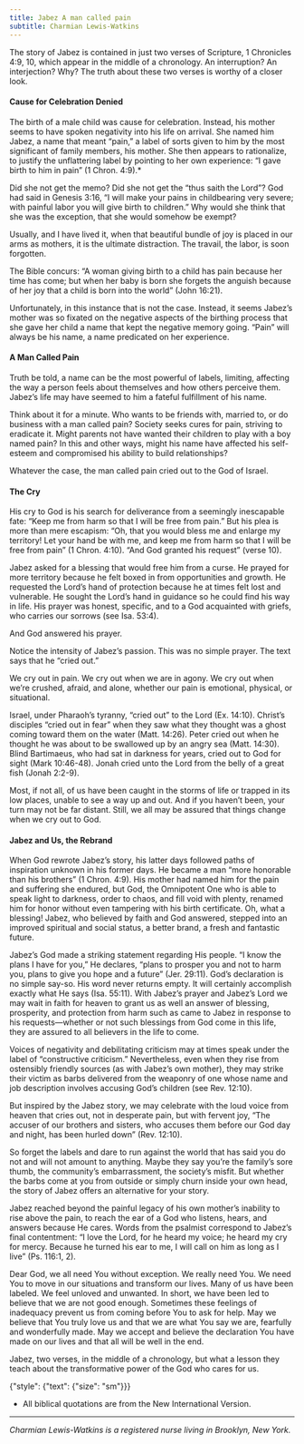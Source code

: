 ```yaml
---
title: Jabez A man called pain
subtitle: Charmian Lewis-Watkins
---
```


The story of Jabez is contained in just two verses of Scripture, 1 Chronicles 4:9, 10, which appear in the middle of a chronology. An interruption? An interjection? Why? The truth about these two verses is worthy of a closer look.

#### Cause for Celebration Denied

The birth of a male child was cause for celebration. Instead, his mother seems to have spoken negativity into his life on arrival. She named him Jabez, a name that meant “pain,” a label of sorts given to him by the most significant of family members, his mother. She then appears to rationalize, to justify the unflattering label by pointing to her own experience: “I gave birth to him in pain” (1 Chron. 4:9).*

Did she not get the memo? Did she not get the “thus saith the Lord”? God had said in Genesis 3:16, “I will make your pains in childbearing very severe; with painful labor you will give birth to children.” Why would she think that she was the exception, that she would somehow be exempt?

Usually, and I have lived it, when that beautiful bundle of joy is placed in our arms as mothers, it is the ultimate distraction. The travail, the labor, is soon forgotten.

The Bible concurs: “A woman giving birth to a child has pain because her time has come; but when her baby is born she forgets the anguish because of her joy that a child is born into the world” (John 16:21). 

Unfortunately, in this instance that is not the case. Instead, it seems Jabez’s mother was so fixated on the negative aspects of the birthing process that she gave her child a name that kept the negative memory going. “Pain” will always be his name, a name predicated on her experience.

#### A Man Called Pain

Truth be told, a name can be the most powerful of labels, limiting, affecting the way a person feels about themselves and how others perceive them. Jabez’s life may have seemed to him a fateful fulfillment of his name.

Think about it for a minute. Who wants to be friends with, married to, or do business with a man called pain? Society seeks cures for pain, striving to eradicate it. Might parents not have wanted their children to play with a boy named pain? In this and other ways, might his name have affected his self-esteem and compromised his ability to build relationships?

Whatever the case, the man called pain cried out to the God of Israel.

#### The Cry

His cry to God is his search for deliverance from a seemingly inescapable fate: “Keep me from harm so that I will be free from pain.” But his plea is more than mere escapism: “Oh, that you would bless me and enlarge my territory! Let your hand be with me, and keep me from harm so that I will be free from pain” (1 Chron. 4:10). “And God granted his request” (verse 10).

Jabez asked for a blessing that would free him from a curse. He prayed for more territory because he felt boxed in from opportunities and growth. He requested the Lord’s hand of protection because he at times felt lost and vulnerable. He sought the Lord’s hand in guidance so he could find his way in life. His prayer was honest, specific, and to a God acquainted with griefs, who carries our sorrows (see Isa. 53:4).

And God answered his prayer.

Notice the intensity of Jabez’s passion. This was no simple prayer. The text says that he “cried out.”

We cry out in pain. We cry out when we are in agony. We cry out when we’re crushed, afraid, and alone, whether our pain is emotional, physical, or situational.

Israel, under Pharaoh’s tyranny, “cried out” to the Lord (Ex. 14:10). Christ’s disciples “cried out in fear” when they saw what they thought was a ghost coming toward them on the water (Matt. 14:26). Peter cried out when he thought he was about to be swallowed up by an angry sea (Matt. 14:30). Blind Bartimaeus, who had sat in darkness for years, cried out to God for sight (Mark 10:46-48). Jonah cried unto the Lord from the belly of a great fish (Jonah 2:2-9).

Most, if not all, of us have been caught in the storms of life or trapped in its low places, unable to see a way up and out. And if you haven’t been, your turn may not be far distant. Still, we all may be assured that things change when we cry out to God.

#### Jabez and Us, the Rebrand

When God rewrote Jabez’s story, his latter days followed paths of inspiration unknown in his former days. He became a man “more honorable than his brothers” (1 Chron. 4:9). His mother had named him for the pain and suffering she endured, but God, the Omnipotent One who is able to speak light to darkness, order to chaos, and fill void with plenty, renamed him for honor without even tampering with his birth certificate. Oh, what a blessing! Jabez, who believed by faith and God answered, stepped into an improved spiritual and social status, a better brand, a fresh and fantastic future.

Jabez’s God made a striking statement regarding His people. “I know the plans I have for you,” He declares, “plans to prosper you and not to harm you, plans to give you hope and a future” (Jer. 29:11). God’s declaration is no simple say-so. His word never returns empty. It will certainly accomplish exactly what He says (Isa. 55:11). With Jabez’s prayer and Jabez’s Lord we may wait in faith for heaven to grant us as well an answer of blessing, prosperity, and protection from harm such as came to Jabez in response to his requests—whether or not such blessings from God come in this life, they are assured to all believers in the life to come.

Voices of negativity and debilitating criticism may at times speak under the label of “constructive criticism.” Nevertheless, even when they rise from ostensibly friendly sources (as with Jabez’s own mother), they may strike their victim as barbs delivered from the weaponry of one whose name and job description involves accusing God’s children (see Rev. 12:10).

But inspired by the Jabez story, we may celebrate with the loud voice from heaven that cries out, not in desperate pain, but with fervent joy, “The accuser of our brothers and sisters, who accuses them before our God day and night, has been hurled down” (Rev. 12:10).

So forget the labels and dare to run against the world that has said you do not and will not amount to anything. Maybe they say you’re the family’s sore thumb, the community’s embarrassment, the society’s misfit. But whether the barbs come at you from outside or simply churn inside your own head, the story of Jabez offers an alternative for your story.

Jabez reached beyond the painful legacy of his own mother’s inability to rise above the pain, to reach the ear of a God who listens, hears, and answers because He cares. Words from the psalmist correspond to Jabez’s final contentment: “I love the Lord, for he heard my voice; he heard my cry for mercy. Because he turned his ear to me, I will call on him as long as I live” (Ps. 116:1, 2).

Dear God, we all need You without exception. We really need You. We need You to move in our situations and transform our lives. Many of us have been labeled. We feel unloved and unwanted. In short, we have been led to believe that we are not good enough. Sometimes these feelings of inadequacy prevent us from coming before You to ask for help. May we believe that You truly love us and that we are what You say we are, fearfully and wonderfully made. May we accept and believe the declaration You have made on our lives and that all will be well in the end.

Jabez, two verses, in the middle of a chronology, but what a lesson they teach about the transformative power of the God who cares for us. 

{"style": {"text": {"size": "sm"}}}
* All biblical quotations are from the New International Version.

---

_Charmian Lewis-Watkins is a registered nurse living in Brooklyn, New York._